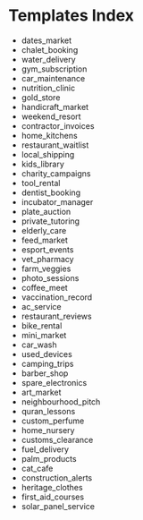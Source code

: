 # Templates Index
* dates_market
* chalet_booking
* water_delivery
* gym_subscription
* car_maintenance
* nutrition_clinic
* gold_store
* handicraft_market
* weekend_resort
* contractor_invoices
* home_kitchens
* restaurant_waitlist
* local_shipping
* kids_library
* charity_campaigns
* tool_rental
* dentist_booking
* incubator_manager
* plate_auction
* private_tutoring
* elderly_care
* feed_market
* esport_events
* vet_pharmacy
* farm_veggies
* photo_sessions
* coffee_meet
* vaccination_record
* ac_service
* restaurant_reviews
* bike_rental
* mini_market
* car_wash
* used_devices
* camping_trips
* barber_shop
* spare_electronics
* art_market
* neighbourhood_pitch
* quran_lessons
* custom_perfume
* home_nursery
* customs_clearance
* fuel_delivery
* palm_products
* cat_cafe
* construction_alerts
* heritage_clothes
* first_aid_courses
* solar_panel_service
